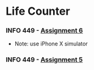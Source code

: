 # Life Counter

### INFO 449 - [Assignment 6](./lifecounter2)
- Note: use iPhone X simulator

### INFO 449 - [Assignment 5](./lifecounter)

